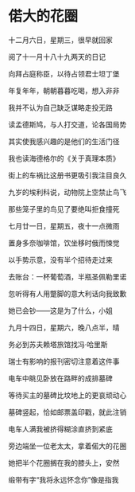    

# 偌大的花圈

十二月六日，星期三，很早就回家

阅了十一月十八十九两天的日记

向拜占庭称臣，以待占领君士坦丁堡

年复年年，朝朝暮暮吃喝，想入非非

我并不认为自己缺乏谋略走投无路

读孟德斯鸠，与人打交道，论各国局势

其实使我感兴趣的是他们的生活门径

我也读海德格尔的《关于真理本质》

街上的车祸比这册书更吸引我注目良久

九岁的埃利科说，动物院上空禁止鸟飞

那些笼子里的鸟见了要绝叫拒食撞死

七月廿一日，星期五，夜十一点微雨

置身多奈咖啡馆，饮坐移时俄而悚觉

以手势示意，没有半个招待走过来

去账台：一杯葡萄酒，半瓶圣佩勒里诺

忽听得有人用蹩脚的意大利话向我致歉

她已会钞——这是为了什么，小姐

九月十四日，星期六，晚八点半，晴

务必到苏夫赖塔旅馆找冯·哈里斯

瑞士有影响的报刊密切注意着这件事

电车中眺见卧放在路畔的成排墓碑

等待买主的墓碑比坟地上的更哀顽动心

墓碑竖起，恰如邮票盖印戳，就此注销

电车人满我被挤得糊涂直挤到紧底

旁边端坐一位老太太，拿着偌大的花圈

她把半个花圈搁在我的膝头上，安然

缎带有字“我将永远怀念你”像是指我